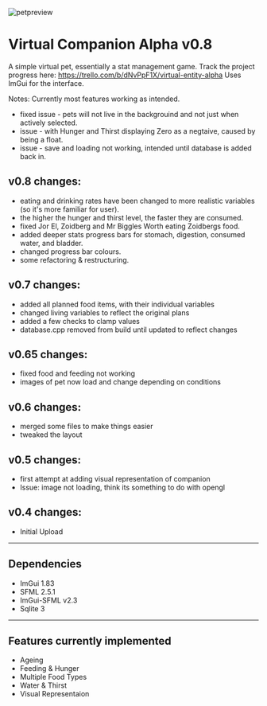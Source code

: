 ![petpreview](https://user-images.githubusercontent.com/80003435/144223224-ed94d8cc-840d-4bab-8d75-fc59a041a609.png)

Virtual Companion Alpha v0.8
============================
A simple virtual pet, essentially a stat management game.
Track the project progress here: https://trello.com/b/dNvPpF1X/virtual-entity-alpha
Uses ImGui for the interface.

Notes: Currently most features working as intended.
* fixed issue - pets will not live in the backgrouind and not just when actively selected.
* issue - with Hunger and Thirst displaying Zero as a negtaive, caused by being a float.
* issue - save and loading not working, intended until database is added back in.

v0.8 changes:
-------------
* eating and drinking rates have been changed to more realistic variables (so it's more familiar for user).
* the higher the hunger and thirst level, the faster they are consumed.
* fixed Jor El, Zoidberg and Mr Biggles Worth eating Zoidbergs food.
* added deeper stats progress bars for stomach, digestion, consumed water, and bladder.
* changed progress bar colours.
* some refactoring & restructuring.

v0.7 changes:
-------------
* added all planned food items, with their individual variables
* changed living variables to reflect the original plans
* added a few checks to clamp values
* database.cpp removed from build until updated to reflect changes

v0.65 changes:
-------------
* fixed food and feeding not working
* images of pet now load and change depending on conditions

v0.6 changes:
-------------
* merged some files to make things easier
* tweaked the layout

v0.5 changes:
-------------
* first attempt at adding visual representation of companion
* Issue: image not loading, think its something to do with opengl 

v0.4 changes:
-------------
* Initial Upload

------------
Dependencies
------------
* ImGui 1.83
* SFML 2.5.1
* ImGui-SFML v2.3
* Sqlite 3

---------------------------
Features currently implemented
---------------------------
- Ageing
- Feeding & Hunger
- Multiple Food Types
- Water & Thirst
- Visual Representaion


